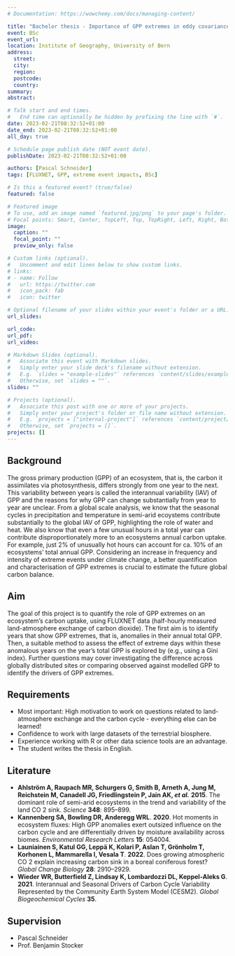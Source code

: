 ```yaml
---
# Documentation: https://wowchemy.com/docs/managing-content/

title: "Bachelor thesis - Importance of GPP extremes in eddy covariance data"
event: BSc
event_url:
location: Institute of Geography, University of Bern
address:
  street:
  city:
  region:
  postcode:
  country:
summary:
abstract:

# Talk start and end times.
#   End time can optionally be hidden by prefixing the line with `#`.
date: 2023-02-21T08:32:52+01:00
date_end: 2023-02-21T08:32:52+01:00
all_day: true

# Schedule page publish date (NOT event date).
publishDate: 2023-02-21T08:32:52+01:00

authors: [Pascal Schneider]
tags: [FLUXNET, GPP, extreme event impacts, BSc]

# Is this a featured event? (true/false)
featured: false

# Featured image
# To use, add an image named `featured.jpg/png` to your page's folder. 
# Focal points: Smart, Center, TopLeft, Top, TopRight, Left, Right, BottomLeft, Bottom, BottomRight.
image:
  caption: ""
  focal_point: ""
  preview_only: false

# Custom links (optional).
#   Uncomment and edit lines below to show custom links.
# links:
# - name: Follow
#   url: https://twitter.com
#   icon_pack: fab
#   icon: twitter

# Optional filename of your slides within your event's folder or a URL.
url_slides:

url_code:
url_pdf:
url_video:

# Markdown Slides (optional).
#   Associate this event with Markdown slides.
#   Simply enter your slide deck's filename without extension.
#   E.g. `slides = "example-slides"` references `content/slides/example-slides.md`.
#   Otherwise, set `slides = ""`.
slides: ""

# Projects (optional).
#   Associate this post with one or more of your projects.
#   Simply enter your project's folder or file name without extension.
#   E.g. `projects = ["internal-project"]` references `content/project/deep-learning/index.md`.
#   Otherwise, set `projects = []`.
projects: []
---
```


## Background

The gross primary production (GPP) of an ecosystem, that is, the carbon it assimilates via photosynthesis, differs strongly from one year to the next. This variability between years is called the interannual variability (IAV) of GPP and the reasons for why GPP can change substantially from year to year are unclear. From a global scale analysis, we know that the seasonal cycles in precipitation and temperature in semi-arid ecoystems contribute substantially to the global IAV of GPP, highlighting the role of water and heat. We also know that even a few unusual hours in a total year can contribute disproportionately more to an ecosystems annual carbon uptake. For example, just 2% of unusually hot hours can account for ca. 10% of an ecosystems’ total annual GPP. Considering an increase in frequency and intensity of extreme events under climate change, a better quantification and characterisation of GPP extremes is crucial to estimate the future global carbon balance.

## Aim

The goal of this project is to quantify the role of GPP extremes on an ecosystem’s carbon uptake, using FLUXNET data (half-hourly measured land-atmosphere exchange of carbon dioxide). The first aim is to identify years that show GPP extremes, that is, anomalies in their annual total GPP. Then, a suitable method to assess the effect of extreme days within these anomalous years on the year’s total GPP is explored by (e.g., using a Gini index). Further questions may cover investigating the difference across globally distributed sites or comparing observed against modelled GPP to identify the drivers of GPP extremes.

## Requirements

- Most important: High motivation to work on questions related to land-atmosphere exchange and the carbon cycle - everything else can be learned!
- Confidence to work with large datasets of the terrestrial biosphere.
- Experience working with R or other data science tools are an advantage.
- The student writes the thesis in English.

## Literature

- **Ahlström A, Raupach MR, Schurgers G, Smith B, Arneth A, Jung M, Reichstein M, Canadell JG, Friedlingstein P, Jain AK, *et al.*** **2015**. The dominant role of semi-arid ecosystems in the trend and variability of the land CO 2 sink. *Science* **348**: 895–899.
- **Kannenberg SA, Bowling DR, Anderegg WRL**. **2020**. Hot moments in ecosystem fluxes: High GPP anomalies exert outsized influence on the carbon cycle and are differentially driven by moisture availability across biomes. *Environmental Research Letters* **15**: 054004.
- **Launiainen S, Katul GG, Leppä K, Kolari P, Aslan T, Grönholm T, Korhonen L, Mammarella I, Vesala T**. **2022**. Does growing atmospheric CO 2 explain increasing carbon sink in a boreal coniferous forest? *Global Change Biology* **28**: 2910–2929.
- **Wieder WR, Butterfield Z, Lindsay K, Lombardozzi DL, Keppel‐Aleks G**. **2021**. Interannual and Seasonal Drivers of Carbon Cycle Variability Represented by the Community Earth System Model (CESM2). *Global Biogeochemical Cycles* **35**.

## Supervision

- Pascal Schneider
- Prof. Benjamin Stocker
